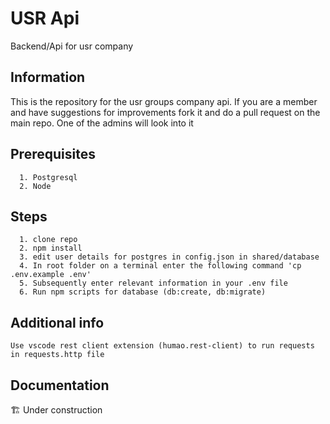 # USR Api
Backend/Api for usr company

## Information

This is the repository for the usr groups company api. If you are a member and have suggestions 
for improvements fork it and do a pull request on the main repo. One of the admins will look into it 

## Prerequisites

``` 
  1. Postgresql
  2. Node 
```

## Steps

```
  1. clone repo
  2. npm install
  3. edit user details for postgres in config.json in shared/database
  4. In root folder on a terminal enter the following command 'cp .env.example .env' 
  5. Subsequently enter relevant information in your .env file
  6. Run npm scripts for database (db:create, db:migrate)
```
  
## Additional info

```
Use vscode rest client extension (humao.rest-client) to run requests in requests.http file
```

## Documentation 

🏗 Under construction
